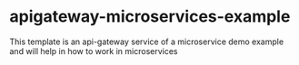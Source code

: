 # apigateway-microservices-example
This template is an api-gateway service of a microservice demo example and will help in how to work in microservices
